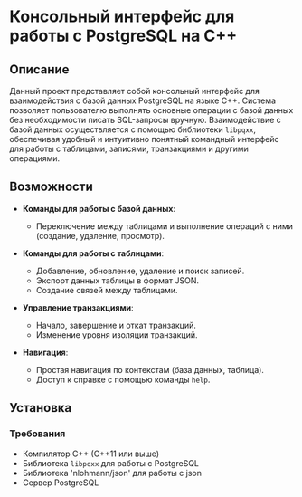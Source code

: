 # Консольный интерфейс для работы с PostgreSQL на C++

## Описание

Данный проект представляет собой консольный интерфейс для взаимодействия с базой данных PostgreSQL на языке C++. Система позволяет пользователю выполнять основные операции с базой данных без необходимости писать SQL-запросы вручную. Взаимодействие с базой данных осуществляется с помощью библиотеки `libpqxx`, обеспечивая удобный и интуитивно понятный командный интерфейс для работы с таблицами, записями, транзакциями и другими операциями.

## Возможности

- **Команды для работы с базой данных**:
  - Переключение между таблицами и выполнение операций с ними (создание, удаление, просмотр).
  
- **Команды для работы с таблицами**:
  - Добавление, обновление, удаление и поиск записей.
  - Экспорт данных таблицы в формат JSON.
  - Создание связей между таблицами.
  
- **Управление транзакциями**:
  - Начало, завершение и откат транзакций.
  - Изменение уровня изоляции транзакций.
  
- **Навигация**:
  - Простая навигация по контекстам (база данных, таблица).
  - Доступ к справке с помощью команды `help`.

## Установка

### Требования
- Компилятор C++ (C++11 или выше)
- Библиотека `libpqxx` для работы с PostgreSQL
- Библиотека 'nlohmann/json' для работы с json
- Сервер PostgreSQL